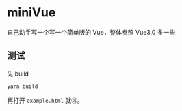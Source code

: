 # miniVue

自己动手写一个写一个简单版的 Vue，整体参照 Vue3.0 多一些

## 测试

先 build

```bash
yarn build
```

再打开 `example.html` 就🉑️。
